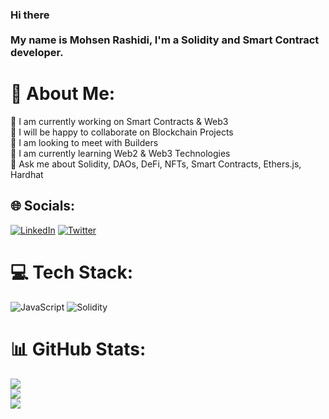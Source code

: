 ### Hi there <br> <br> My name is Mohsen Rashidi, I'm a Solidity and Smart Contract developer.
                       

# 💫 About Me:
🔭 I am currently working on Smart Contracts & Web3<br>👯 I will be happy to collaborate on Blockchain Projects<br>🤝 I am looking to meet with Builders<br>🌱 I am currently learning Web2 & Web3 Technologies<br>💬 Ask me about  Solidity, DAOs, DeFi, NFTs, Smart Contracts, Ethers.js, Hardhat<br>


## 🌐 Socials:
[![LinkedIn](https://img.shields.io/badge/LinkedIn-%230077B5.svg?logo=linkedin&logoColor=white)](https://linkedin.com/in/https://www.linkedin.com/in/mohsen-rashidiweb3) [![Twitter](https://img.shields.io/badge/Twitter-%231DA1F2.svg?logo=Twitter&logoColor=white)](https://twitter.com/SolDeveth) 

# 💻 Tech Stack:
![JavaScript](https://img.shields.io/badge/javascript-%23323330.svg?style=for-the-badge&logo=javascript&logoColor=%23F7DF1E) ![Solidity](https://img.shields.io/badge/Solidity-%23363636.svg?style=for-the-badge&logo=solidity&logoColor=white)
# 📊 GitHub Stats:
![](https://github-readme-stats.vercel.app/api?username=Mohsen0Rashidi&theme=dark&hide_border=false&include_all_commits=false&count_private=true)<br/>
![](https://github-readme-streak-stats.herokuapp.com/?user=Mohsen0Rashidi&theme=dark&hide_border=false)<br/>
![](https://github-readme-stats.vercel.app/api/top-langs/?username=Mohsen0Rashidi&theme=dark&hide_border=false&include_all_commits=false&count_private=true&layout=compact)

<!-- Proudly created with GPRM ( https://gprm.itsvg.in ) -->
